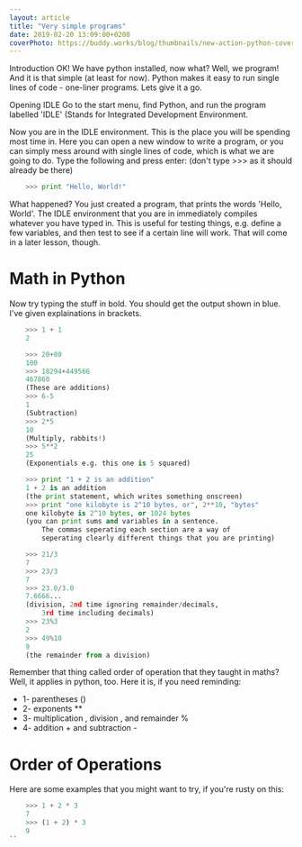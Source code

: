 ```yaml
---
layout: article
title: "Very simple programs"
date: 2019-02-20 13:09:00+0200
coverPhoto: https://buddy.works/blog/thumbnails/new-action-python-cover.png
---
```


Introduction
OK! We have python installed, now what? Well, we program!
And it is that simple (at least for now). Python makes it easy to run single lines of code - one-liner programs. Lets give it a go.

Opening IDLE
Go to the start menu, find Python, and run the program labelled 'IDLE' (Stands for Integrated Development Environment.

Now you are in the IDLE environment. This is the place you will be spending most time in. Here you can open a new window to write a program, or you can simply mess around with single lines of code, which is what we are going to do. Type the following and press enter: (don't type >>> as it should already be there)

```python
	>>> print "Hello, World!"
```

What happened? You just created a program, that prints the words 'Hello, World'. The IDLE environment that you are in immediately compiles whatever you have typed in. This is useful for testing things, e.g. define a few variables, and then test to see if a certain line will work. That will come in a later lesson, though.

# Math in Python
Now try typing the stuff in bold. You should get the output shown in blue. I've given explainations in brackets.

```python 
	>>> 1 + 1
	2

	>>> 20+80
	100
	>>> 18294+449566
	467860
	(These are additions)
	>>> 6-5
	1
	(Subtraction)
	>>> 2*5
	10
	(Multiply, rabbits!)
	>>> 5**2
	25
	(Exponentials e.g. this one is 5 squared)

	>>> print "1 + 2 is an addition"
	1 + 2 is an addition
	(the print statement, which writes something onscreen)
	>>> print "one kilobyte is 2^10 bytes, or", 2**10, "bytes"
	one kilobyte is 2^10 bytes, or 1024 bytes
	(you can print sums and variables in a sentence.
		The commas seperating each section are a way of
		seperating clearly different things that you are printing)

	>>> 21/3
	7
	>>> 23/3
	7
	>>> 23.0/3.0
	7.6666...
	(division, 2nd time ignoring remainder/decimals,
		3rd time including decimals)
	>>> 23%3
	2
	>>> 49%10
	9
	(the remainder from a division)
```

Remember that thing called order of operation that they taught in maths? Well, it applies in python, too. Here it is, if you need reminding:

* 1- parentheses ()
* 2- exponents **
* 3- multiplication , division \, and remainder %
* 4- addition + and subtraction -

# Order of Operations
Here are some examples that you might want to try, if you're rusty on this:

```python
	>>> 1 + 2 * 3
	7
	>>> (1 + 2) * 3
	9
``